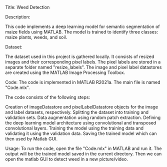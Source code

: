 Title: Weed Detection

Description:

This code implements a deep learning model for semantic segmentation of maize fields using MATLAB. 
The model is trained to identify three classes: maize plants, weeds, and soil.

Dataset:

The dataset used in this project is gathered locally. 
It consists of resized images and their corresponding pixel labels. 
The pixel labels are stored in a separate folder named "resize_labels". 
The image and pixel label datastores are created using the MATLAB Image Processing Toolbox.

Code:
The code is implemented in MATLAB R2021a. The main file is named "Code.mlx". 

The code consists of the following steps:

  Creation of imageDatastore and pixelLabelDatastore objects for the image and label datasets, respectively.
  Splitting the dataset into training and validation sets.
  Data augmentation using random patch extraction.
  Defining the deep learning model architecture using convolutional and transposed convolutional layers.
  Training the model using the training data and validating it using the validation data.
  Saving the trained model which can then used by Matlab GUI.
  
Usage:
To run the code, open the file "Code.mlx" in MATLAB and run it. The output will be the trained model saved in the current directory.
Then we can open the matlab GUI to detect weed in a new picture/video.

